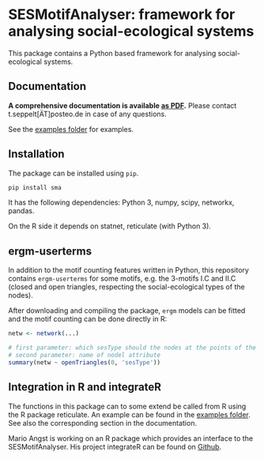 # SESMotifAnalyser: framework for analysing social-ecological systems

This package contains a Python based framework for analysing social-ecological systems.


## Documentation

**A comprehensive documentation is available [as PDF](https://gitlab.com/t.seppelt/sesmotifanalyser/raw/master/doc/_build/latex/SESMotifAnalyser.pdf?inline=false).**
Please contact t.seppelt[ÄT]posteo.de in case of any questions.

See the [examples folder](./examples/) for examples.

## Installation

The package can be installed using ``pip``.

```bash
pip install sma
```

It has the following dependencies: Python 3, numpy, scipy, networkx, pandas.

On the R side it depends on statnet, reticulate (with Python 3).


## ergm-userterms

In addition to the motif counting features written in Python, this repository contains `ergm-userterms` for some motifs, e.g. the 3-motifs I.C and II.C (closed and open triangles,
respecting the social-ecological types of the nodes).

After downloading and compiling the package, `ergm` models can be fitted and the motif counting
can be done directly in R:

```R
netw <- network(...)

# first parameter: which sesType should the nodes at the points of the triangles have
# second parameter: name of nodel attribute
summary(netw ~ openTriangles(0, 'sesType'))
```

## Integration in R and integrateR

The functions in this package can to some extend be called from R using the R package reticulate. An example can be found in the [examples folder](./examples/example.R). See also the corresponding section in the documentation.

Mario Angst is working on an R package which provides an interface to the SESMotifAnalyser. His project integrateR can be found on [Github](https://github.com/marioangst/integrateR).
